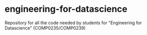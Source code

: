 # engineering-for-datascience
Repository for all the code needed by students for "Engineering for Datascience" (COMP0235/COMP0239)
